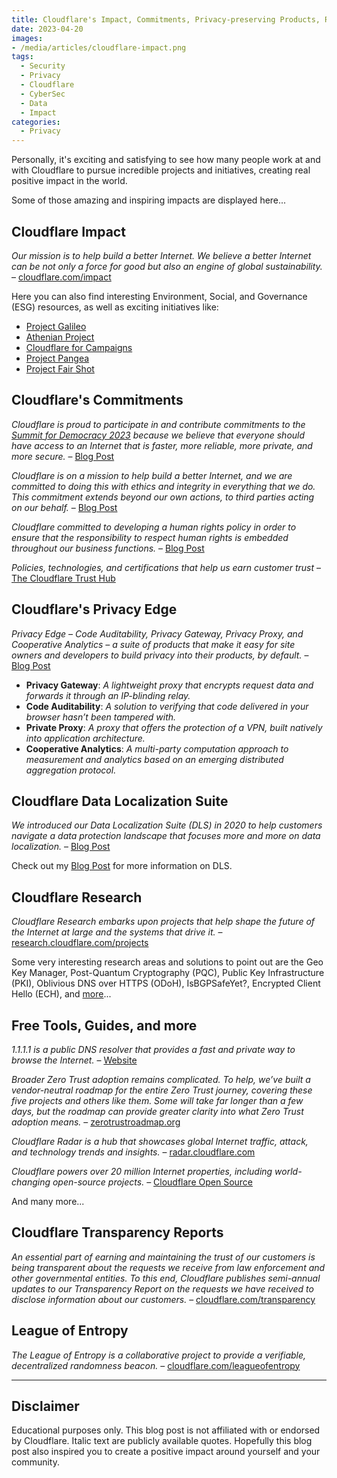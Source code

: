 ```yaml
---
title: Cloudflare's Impact, Commitments, Privacy-preserving Products, Research, and more
date: 2023-04-20
images: 
- /media/articles/cloudflare-impact.png
tags:
  - Security
  - Privacy
  - Cloudflare
  - CyberSec
  - Data
  - Impact
categories:
  - Privacy
---
```


Personally, it's exciting and satisfying to see how many people work at and with Cloudflare to pursue incredible projects and initiatives, creating real positive impact in the world.

Some of those amazing and inspiring impacts are displayed here...

## Cloudflare Impact

_Our mission is to help build a better Internet. We believe a better Internet can be not only a force for good but also an engine of global sustainability._ – [cloudflare.com/impact](https://www.cloudflare.com/impact/)

Here you can also find interesting Environment, Social, and Governance (ESG) resources, as well as exciting initiatives like: 
* [Project Galileo](https://www.cloudflare.com/galileo/)
* [Athenian Project](https://www.cloudflare.com/athenian/)
* [Cloudflare for Campaigns](https://www.cloudflare.com/campaigns/)
* [Project Pangea](https://www.cloudflare.com/pangea/)
* [Project Fair Shot](https://www.cloudflare.com/fair-shot/)

## Cloudflare's Commitments

_Cloudflare is proud to participate in and contribute commitments to the [Summit for Democracy 2023](https://www.state.gov/summit-for-democracy-2023/) because we believe that everyone should have access to an Internet that is faster, more reliable, more private, and more secure._ – [Blog Post](https://blog.cloudflare.com/cloudflare-commitment-to-the-2023-summit-for-democracy/)

_Cloudflare is on a mission to help build a better Internet, and we are committed to doing this with ethics and integrity in everything that we do. This commitment extends beyond our own actions, to third parties acting on our behalf._ – [Blog Post](https://blog.cloudflare.com/introducing-cloudflares-third-party-code-of-conduct/)

_Cloudflare committed to developing a human rights policy in order to ensure that the responsibility to respect human rights is embedded throughout our business functions._ – [Blog Post](https://blog.cloudflare.com/cloudflare-human-rights-commitments/)

_Policies, technologies, and certifications that help us earn customer trust_ – [The Cloudflare Trust Hub](https://www.cloudflare.com/trust-hub/)

## Cloudflare's Privacy Edge

_Privacy Edge – Code Auditability, Privacy Gateway, Privacy Proxy, and Cooperative Analytics – a suite of products that make it easy for site owners and developers to build privacy into their products, by default._ – [Blog Post](https://blog.cloudflare.com/privacy-edge-making-building-privacy-first-apps-easier/)

* **Privacy Gateway**: _A lightweight proxy that encrypts request data and forwards it through an IP-blinding relay._
* **Code Auditability**: _A solution to verifying that code delivered in your browser hasn’t been tampered with._
* **Private Proxy**: _A proxy that offers the protection of a VPN, built natively into application architecture._
* **Cooperative Analytics**: _A multi-party computation approach to measurement and analytics based on an emerging distributed aggregation protocol._

## Cloudflare Data Localization Suite

_We introduced our Data Localization Suite (DLS) in 2020 to help customers navigate a data protection landscape that focuses more and more on data localization._ – [Blog Post](https://blog.cloudflare.com/dls-2022/)

Check out my [Blog Post](https://davidtofan.com/articles/cloudflare-data-localization/) for more information on DLS.

## Cloudflare Research

_Cloudflare Research embarks upon projects that help shape the future of the Internet at large and the systems that drive it._ – [research.cloudflare.com/projects](https://research.cloudflare.com/projects/)

Some very interesting research areas and solutions to point out are the Geo Key Manager, Post-Quantum Cryptography (PQC), Public Key Infrastructure (PKI), Oblivious DNS over HTTPS (ODoH), IsBGPSafeYet?, Encrypted Client Hello (ECH), and [more](https://research.cloudflare.com/resources/)...

## Free Tools, Guides, and more

_1.1.1.1 is a public DNS resolver that provides a fast and private way to browse the Internet._ – [Website](https://1.1.1.1/)

_Broader Zero Trust adoption remains complicated. To help, we’ve built a vendor-neutral roadmap for the entire Zero Trust journey, covering these five projects and others like them. Some will take far longer than a few days, but the roadmap can provide greater clarity into what Zero Trust adoption means._ – [zerotrustroadmap.org](https://zerotrustroadmap.org/)

_Cloudflare Radar is a hub that showcases global Internet traffic, attack, and technology trends and insights._ – [radar.cloudflare.com](https://radar.cloudflare.com/)

_Cloudflare powers over 20 million Internet properties, including world-changing open-source projects._ – [Cloudflare Open Source](https://cloudflare.github.io/)

And many more...

## Cloudflare Transparency Reports

_An essential part of earning and maintaining the trust of our customers is being transparent about the requests we receive from law enforcement and other governmental entities. To this end, Cloudflare publishes semi-annual updates to our Transparency Report on the requests we have received to disclose information about our customers._ – [cloudflare.com/transparency](https://www.cloudflare.com/transparency/)

## League of Entropy

_The League of Entropy is a collaborative project to provide a verifiable, decentralized randomness beacon._ – [cloudflare.com/leagueofentropy](https://www.cloudflare.com/leagueofentropy/)

* * * *

## Disclaimer

Educational purposes only. This blog post is not affiliated with or endorsed by Cloudflare. Italic text are publicly available quotes. Hopefully this blog post also inspired you to create a positive impact around yourself and your community.